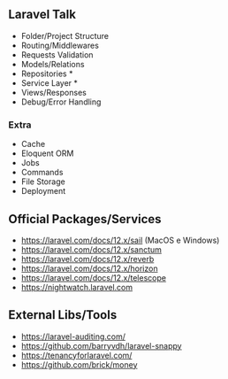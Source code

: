 ## Laravel Talk

- Folder/Project Structure
- Routing/Middlewares
- Requests Validation
- Models/Relations
- Repositories *
- Service Layer *
- Views/Responses
- Debug/Error Handling

### Extra

- Cache
- Eloquent ORM
- Jobs
- Commands
- File Storage
- Deployment

## Official Packages/Services

- https://laravel.com/docs/12.x/sail (MacOS e Windows)
- https://laravel.com/docs/12.x/sanctum
- https://laravel.com/docs/12.x/reverb
- https://laravel.com/docs/12.x/horizon
- https://laravel.com/docs/12.x/telescope 
- https://nightwatch.laravel.com

## External Libs/Tools

- https://laravel-auditing.com/
- https://github.com/barryvdh/laravel-snappy
- https://tenancyforlaravel.com/
- https://github.com/brick/money
